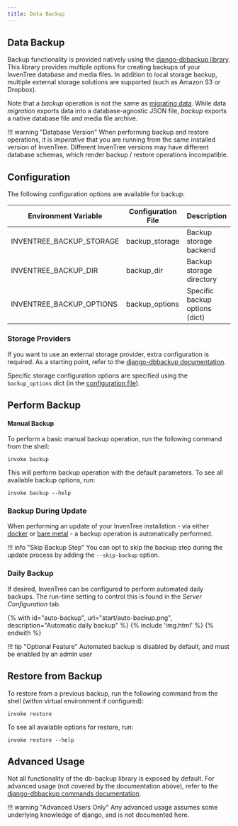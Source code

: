 ```yaml
---
title: Data Backup
---
```


## Data Backup

Backup functionality is provided natively using the [django-dbbackup library](https://django-dbbackup.readthedocs.io/en/master/). This library provides multiple options for creating backups of your InvenTree database and media files. In addition to local storage backup, multiple external storage solutions are supported (such as Amazon S3 or Dropbox).

Note that a *backup* operation is not the same as [migrating data](./migrate.md). While data *migration* exports data into a database-agnostic JSON file, *backup* exports a native database file and media file archive.

!!! warning "Database Version"
    When performing backup and restore operations, it is *imperative* that you are running from the same installed version of InvenTree. Different InvenTree versions may have different database schemas, which render backup / restore operations incompatible.

## Configuration

The following configuration options are available for backup:

| Environment Variable | Configuration File | Description | Default |
| --- | --- | --- | --- |
| INVENTREE_BACKUP_STORAGE | backup_storage | Backup storage backend | django.core.files.storage.FileSystemStorage |
| INVENTREE_BACKUP_DIR | backup_dir | Backup storage directory | *No default* |
| INVENTREE_BACKUP_OPTIONS | backup_options | Specific backup options (dict) | *No default* |

### Storage Providers

If you want to use an external storage provider, extra configuration is required. As a starting point, refer to the [django-dbbackup documentation](https://django-dbbackup.readthedocs.io/en/master/storage.html).

Specific storage configuration options are specified using the `backup_options` dict (in the [configuration file](./config.md#backup-file-storage)).

## Perform Backup

#### Manual Backup

To perform a basic manual backup operation, run the following command from the shell:

```
invoke backup
```

This will perform backup operation with the default parameters. To see all available backup options, run:

```
invoke backup --help
```

### Backup During Update

When performing an update of your InvenTree installation - via either [docker](./docker.md) or [bare metal](./install.md) - a backup operation is automatically performed.

!!! info "Skip Backup Step"
    You can opt to skip the backup step during the update process by adding the `--skip-backup` option.

### Daily Backup

If desired, InvenTree can be configured to perform automated daily backups. The run-time setting to control this is found in the *Server Configuration* tab.

{% with id="auto-backup", url="start/auto-backup.png", description="Automatic daily backup" %}
{% include 'img.html' %}
{% endwith %}

!!! tip "Optional Feature"
    Automated backup is disabled by default, and must be enabled by an admin user

## Restore from Backup

To restore from a previous backup, run the following command from the shell (within virtual environment if configured):

```
invoke restore
```

To see all available options for restore, run:

```
invoke restore --help
```

## Advanced Usage

Not all functionality of the db-backup library is exposed by default. For advanced usage (not covered by the documentation above), refer to the [django-dbbackup commands documentation](https://django-dbbackup.readthedocs.io/en/master/commands.html).

!!! warning "Advanced Users Only"
    Any advanced usage assumes some underlying knowledge of django, and is not documented here.

